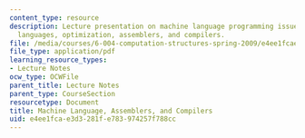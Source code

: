 ```yaml
---
content_type: resource
description: Lecture presentation on machine language programming issues, high level
  languages, optimization, assemblers, and compilers.
file: /media/courses/6-004-computation-structures-spring-2009/e4ee1fcae3d3281fe783974257f788cc_MIT6_004s09_lec11.pdf
file_type: application/pdf
learning_resource_types:
- Lecture Notes
ocw_type: OCWFile
parent_title: Lecture Notes
parent_type: CourseSection
resourcetype: Document
title: Machine Language, Assemblers, and Compilers
uid: e4ee1fca-e3d3-281f-e783-974257f788cc
---
```

